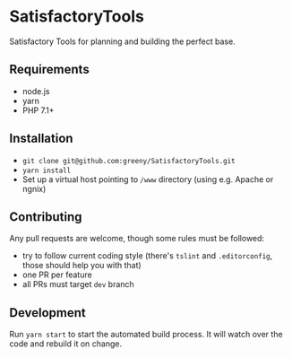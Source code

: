 # SatisfactoryTools
Satisfactory Tools for planning and building the perfect base.

## Requirements
- node.js
- yarn
- PHP 7.1+

## Installation
- `git clone git@github.com:greeny/SatisfactoryTools.git`
- `yarn install`
- Set up a virtual host pointing to `/www` directory (using e.g. Apache or ngnix)

## Contributing
Any pull requests are welcome, though some rules must be followed:
- try to follow current coding style (there's `tslint` and `.editorconfig`, those should help you with that)
- one PR per feature
- all PRs must target `dev` branch

## Development
Run `yarn start` to start the automated build process. It will watch over the code and rebuild it on change.
